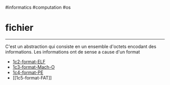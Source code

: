 #informatics #computation #os
# fichier
---
C'est un abstraction qui consiste en un ensemble d'octets encodant des informations. Les informations ont de sense a cause d'un format 
- [1c2-format-ELF](1c2-format-ELF.md)
- [1c3-format-Mach-O](1c3-format-Mach-O.md)
- [1c4-format-PE](1c4-format-PE.md)
- [[1c5-format-FAT]]